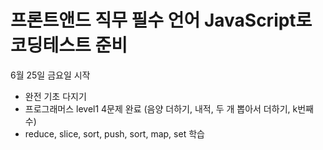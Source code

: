 # 프론트앤드 직무 필수 언어 JavaScript로 코딩테스트 준비

6월 25일 금요일 시작
- 완전 기초 다지기
- 프로그래머스 level1 4문제 완료 (음양 더하기, 내적, 두 개 뽑아서 더하기, k번째 수)
- reduce, slice, sort, push, sort, map, set 학습


